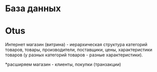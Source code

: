 # База данных
# Otus
Интернет магазин (витрина) - иерархическая структура категорий товаров, товары, производители, поставщики, цены, характеристики товаров (у разных категорий товаров - разные характеристики).

*расширяем магазин - клиенты, покупки (транзакции)
